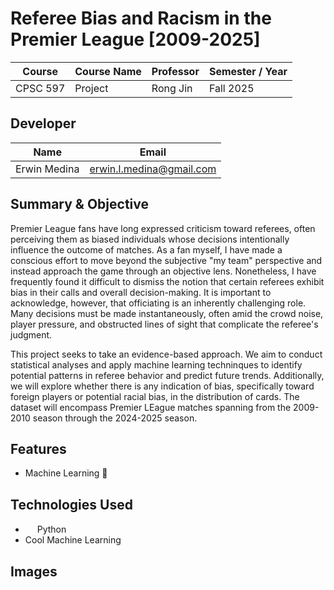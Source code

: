 # Referee Bias and Racism in the Premier League [2009-2025]

| Course | Course Name | Professor | Semester / Year | 
| ------ | ----------- | --------- | --------------- |
| CPSC 597 | Project | Rong Jin | Fall 2025 |

## Developer
| Name | Email | 
| ---- | ----- |
| Erwin Medina | erwin.l.medina@gmail.com |

## Summary & Objective
Premier League fans have long expressed criticism toward referees, often perceiving them as biased individuals whose decisions intentionally influence the outcome of matches. As a fan myself, I have made a conscious effort to move beyond the subjective "my team" perspective and instead approach the game through an objective lens. Nonetheless, I have frequently found it difficult to dismiss the notion that certain referees exhibit bias in their calls and overall decision-making. It is important to acknowledge, however, that officiating is an inherently challenging role. Many decisions must be made instantaneously, often amid the crowd noise, player pressure, and obstructed lines of sight that complicate the referee's judgment. 

This project seeks to take an evidence-based approach. We aim to conduct statistical analyses and apply machine learning techninques to identify potential patterns in referee behavior and predict future trends. Additionally, we will explore whether there is any indication of bias, specifically toward foreign players or potential racial bias, in the distribution of cards. The dataset will encompass Premier LEague matches spanning from the 2009-2010 season through the 2024-2025 season.

## Features
- Machine Learning 🤪

## Technologies Used
- <img src="https://upload.wikimedia.org/wikipedia/commons/thumb/c/c3/Python-logo-notext.svg/1200px-Python-logo-notext.svg.png" width=15> Python
- Cool Machine Learning

## Images

